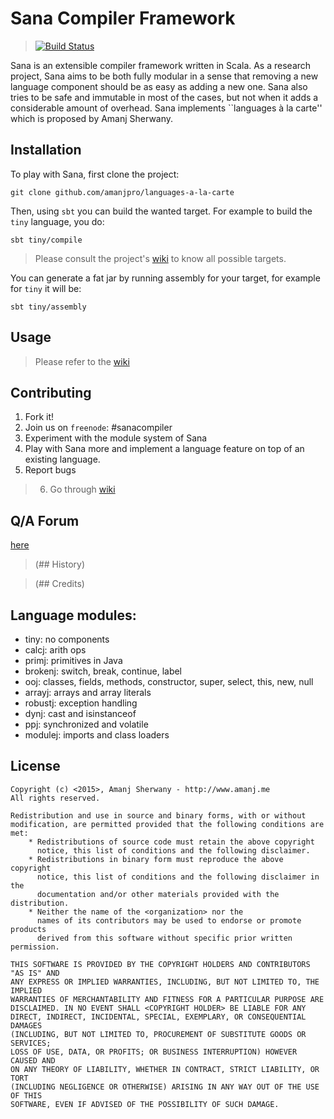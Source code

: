 # Sana Compiler Framework

> [![Build Status](https://travis-ci.org/amanjpro/sana.svg?branch=master)](https://travis-ci.org/amanjpro/sana)

Sana is an extensible compiler framework written in Scala. As a research
project, Sana aims to be both fully modular in a sense that removing a new
language component should be as easy as adding a new one. Sana also tries to be
safe and immutable in most of the cases, but not when it adds a considerable
amount of overhead. Sana implements ``languages à la carte'' which is proposed
by Amanj Sherwany.



## Installation

To play with Sana, first clone the project:
```
git clone github.com/amanjpro/languages-a-la-carte
```

Then, using `sbt` you can build the wanted target. For example to build the
`tiny` language, you do:

```
sbt tiny/compile
```

> Please consult the project's [wiki](https://github.com/amanjpro/sana/wiki)
to know all possible targets.

You can generate a fat jar by running assembly for your target, for example for
`tiny` it will be:

```
sbt tiny/assembly
```


## Usage

> Please refer to the [wiki](https://github.com/amanjpro/sana/wiki)

## Contributing

1. Fork it!
2. Join us on `freenode`: #sanacompiler
3. Experiment with the module system of Sana
4. Play with Sana more and implement a language feature on top of an
   existing language.
5. Report bugs
> 6. Go through [wiki](https://github.com/amanjpro/sana/wiki/Contributing)

## Q/A Forum
[here](https://groups.google.com/d/forum/sana-compiler-framework)


> (## History)


> (## Credits)


## Language modules:
- tiny: no components
- calcj: arith ops
- primj: primitives in Java
- brokenj: switch, break, continue, label
- ooj: classes, fields, methods, constructor, super, select, this, new, null
- arrayj: arrays and array literals
- robustj: exception handling
- dynj: cast and isinstanceof
- ppj: synchronized and volatile
- modulej: imports and class loaders

## License

```
Copyright (c) <2015>, Amanj Sherwany - http://www.amanj.me
All rights reserved.

Redistribution and use in source and binary forms, with or without
modification, are permitted provided that the following conditions are met:
    * Redistributions of source code must retain the above copyright
      notice, this list of conditions and the following disclaimer.
    * Redistributions in binary form must reproduce the above copyright
      notice, this list of conditions and the following disclaimer in the
      documentation and/or other materials provided with the distribution.
    * Neither the name of the <organization> nor the
      names of its contributors may be used to endorse or promote products
      derived from this software without specific prior written permission.

THIS SOFTWARE IS PROVIDED BY THE COPYRIGHT HOLDERS AND CONTRIBUTORS "AS IS" AND
ANY EXPRESS OR IMPLIED WARRANTIES, INCLUDING, BUT NOT LIMITED TO, THE IMPLIED
WARRANTIES OF MERCHANTABILITY AND FITNESS FOR A PARTICULAR PURPOSE ARE
DISCLAIMED. IN NO EVENT SHALL <COPYRIGHT HOLDER> BE LIABLE FOR ANY
DIRECT, INDIRECT, INCIDENTAL, SPECIAL, EXEMPLARY, OR CONSEQUENTIAL DAMAGES
(INCLUDING, BUT NOT LIMITED TO, PROCUREMENT OF SUBSTITUTE GOODS OR SERVICES;
LOSS OF USE, DATA, OR PROFITS; OR BUSINESS INTERRUPTION) HOWEVER CAUSED AND
ON ANY THEORY OF LIABILITY, WHETHER IN CONTRACT, STRICT LIABILITY, OR TORT
(INCLUDING NEGLIGENCE OR OTHERWISE) ARISING IN ANY WAY OUT OF THE USE OF THIS
SOFTWARE, EVEN IF ADVISED OF THE POSSIBILITY OF SUCH DAMAGE.
```
